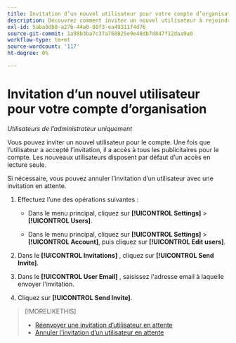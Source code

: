 ```yaml
---
title: Invitation d’un nouvel utilisateur pour votre compte d’organisation
description: Découvrez comment inviter un nouvel utilisateur à rejoindre le compte.
exl-id: 5aba8db8-a27b-44a0-88f3-ea49311f4d76
source-git-commit: 1a98b3ba7c37a768825e9e48db7d847f12daa9a0
workflow-type: tm+mt
source-wordcount: '117'
ht-degree: 0%

---
```


# Invitation d’un nouvel utilisateur pour votre compte d’organisation

*Utilisateurs de l’administrateur uniquement*

Vous pouvez inviter un nouvel utilisateur pour le compte. Une fois que l’utilisateur a accepté l’invitation, il a accès à tous les publicitaires pour le compte. Les nouveaux utilisateurs disposent par défaut d’un accès en lecture seule.

Si nécessaire, vous pouvez annuler l’invitation d’un utilisateur avec une invitation en attente.

1. Effectuez l’une des opérations suivantes :

   * Dans le menu principal, cliquez sur **[!UICONTROL Settings]** > **[!UICONTROL Users]**.

   * Dans le menu principal, cliquez sur **[!UICONTROL Settings]** > **[!UICONTROL Account]**, puis cliquez sur **[!UICONTROL Edit users]**.

1. Dans le **[!UICONTROL Invitations]** , cliquez sur **[!UICONTROL Send Invite]**.

1. Dans le **[!UICONTROL User Email]** , saisissez l&#39;adresse email à laquelle envoyer l&#39;invitation.

1. Cliquez sur **[!UICONTROL Send Invite]**.

>[!MORELIKETHIS]
>
>* [Réenvoyer une invitation d’utilisateur en attente](user-resend-invite.md)
>* [Annuler l’invitation d’un utilisateur en attente](user-uninvite.md)


<!-- >* [Edit User Permissions or Delete a User](user-edit.md) -->

